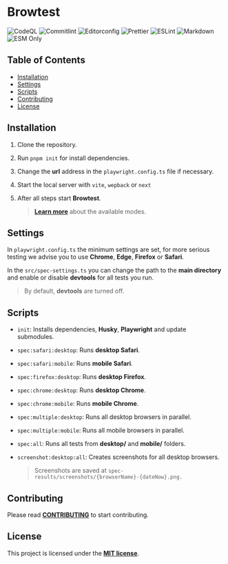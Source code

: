 # Browtest

![CodeQL](https://img.shields.io/github/actions/workflow/status/archoleat/browtest/codeql.yaml?label=CodeQL)
![Commitlint](https://img.shields.io/github/actions/workflow/status/archoleat/browtest/commitlint.yaml?label=Commitlint)
![Editorconfig](https://img.shields.io/github/actions/workflow/status/archoleat/browtest/editorconfig.yaml?label=Editorconfig)
![Prettier](https://img.shields.io/github/actions/workflow/status/archoleat/browtest/prettier.yaml?label=Prettier)
![ESLint](https://img.shields.io/github/actions/workflow/status/archoleat/browtest/eslint.yaml?label=ESLint)
![Markdown](https://img.shields.io/github/actions/workflow/status/archoleat/browtest/markdown.yaml?label=Markdown)
![ESM Only](https://img.shields.io/badge/ESM-only-gray?labelColor=fe0)

## Table of Contents

- [Installation](#installation)
- [Settings](#settings)
- [Scripts](#scripts)
- [Contributing](#contributing)
- [License](#license)

## Installation

1. Clone the repository.

1. Run `pnpm init` for install dependencies.

1. Change the **url** address in the `playwright.config.ts` file
   if necessary.

1. Start the local server with `vite`, `wepback` or `next`

1. After all steps start **Browtest**.

   > [**Learn more**](#scripts) about the available modes.

## Settings

In `playwright.config.ts` the minimum settings are set,
for more serious testing we advise you to use **Chrome**, **Edge**, **Firefox**
or **Safari**.

In the `src/spec-settings.ts` you can change the path
to the **main directory** and enable or disable **devtools** for
all tests you run.

> By default, **devtools** are turned off.

## Scripts

- `init`: Installs dependencies, **Husky**, **Playwright**
  and update submodules.

- `spec:safari:desktop`: Runs **desktop Safari**.

- `spec:safari:mobile`: Runs **mobile Safari**.

- `spec:firefox:desktop`: Runs **desktop Firefox**.

- `spec:chrome:desktop`: Runs **desktop Chrome**.

- `spec:chrome:mobile`: Runs **mobile Chrome**.

- `spec:multiple:desktop`: Runs all desktop browsers in parallel.

- `spec:multiple:mobile`: Runs all mobile browsers in parallel.

- `spec:all`: Runs all tests from **desktop/** and **mobile/** folders.

- `screenshot:desktop:all`: Creates screenshots for all desktop browsers.

  > Screenshots are saved at
  > `spec-results/screenshots/{browserName}-{dateNow}.png.`

## Contributing

Please read [**CONTRIBUTING**](https://github.com/archoleat/.github/blob/main/CONTRIBUTING.md)
to start contributing.

## License

This project is licensed under the [**MIT license**](LICENSE).
